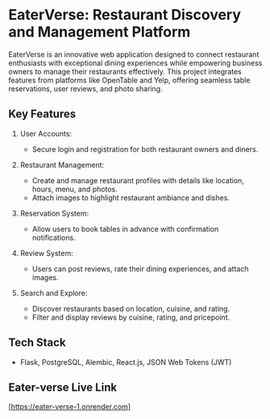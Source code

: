 # EaterVerse: Restaurant Discovery and Management Platform

EaterVerse is an innovative web application designed to connect restaurant enthusiasts with exceptional dining experiences while empowering business owners to manage their restaurants effectively. This project integrates features from platforms like OpenTable and Yelp, offering seamless table reservations, user reviews, and photo sharing.

## Key Features

1. User Accounts:

   - Secure login and registration for both restaurant owners and diners.

2. Restaurant Management:

   - Create and manage restaurant profiles with details like location, hours, menu, and photos.
   - Attach images to highlight restaurant ambiance and dishes.

3. Reservation System:

   - Allow users to book tables in advance with confirmation notifications.

4. Review System:

   - Users can post reviews, rate their dining experiences, and attach images.

5. Search and Explore:
   - Discover restaurants based on location, cuisine, and rating.
   - Filter and display reviews by cuisine, rating, and pricepoint.

## Tech Stack

- Flask, PostgreSQL, Alembic, React.js, JSON Web Tokens (JWT)

## Eater-verse Live Link

[https://eater-verse-1.onrender.com]
